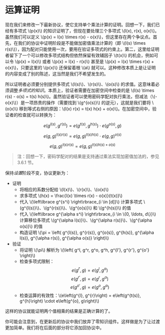 # 运算证明

现在我们来修改一下最新协议，使它支持单个乘法计算的证明。回想一下，我们已经有多项式 \\(p(x)\\) 的知识证明了，但现在要处理三个多项式 \\(l(x), r(x), o(x)\\)。虽然我们可以定义 \\(p(x) = l(x) \times r(x) - o(x)\\)，但这里存在两个争议点。首先，在我们的协议中证明阶段是不能做加密值乘法计算的（即 \\(l(s) \times r(s)\\)），因为配对只能使用一次，要用在验证多项式的约束上。第二，这里给证明者留下了一个可以修改多项式结构但依然保留有效辅因子 \\(t(x)\\) 的机会，例如可以令 \\(p(x) = l(x)\\) 或者 \\(p(x) = l(x) - r(x)\\) 甚至是 \\(p(x) = l(x) \times r(x) + o(x)\\)，只要这里的 \\(p(x)\\) 还保留着根 \\(a\\) 就可以。这种修改本质上是让证明的内容变成了别的陈述，这当然是我们不希望发生的。

所以证明者必须要分别提供多项式 \\(l(s)\\)、\\(r(s)\\)、\\(o(s)\\) 的求值。这意味着必须调整*多项式的知识*。本质上，验证者需要在加密空间中检查的是 \\(l(s) \times r(s) - o(s) = t(s) h(s)\\)。虽然验证者可以使用密码学配对执行乘法，但减法（\\(-o(x)\\)）是一项昂贵的操作（需要找到 \\(g^{o(s)}\\) 的逆元），这就是我们要将 \\(o(x)\\) 移到等式右侧的原因：\\(l(x) r(x) = t(x) h(x) + o(x)\\)。在加密空间中，验证者的检查就可以转换为：

$$e\left(g^{l(s)}, g^{r(s)}\right) = e\left(g^{t(s)}, g^{h(s)}\right) \cdot e\left(g^{o(s)}, g\right)$$

$$e(g, g)^{l(s) r(s)} = e(g,g)^{t(s)h(s)} \cdot e(g,g)^{o(s)}$$

$$e(g, g)^{l(s) r(s)} = e(g,g)^{t(s)h(s) + o(s)}$$

> 注：回想一下，密码学配对的结果是支持通过乘法实现加密值加法的，参见 3.6.1 节。

保持*设置*阶段不变，协议更新为：

* 证明
  * 将相应的系数分配给 \\(l(x)\\)、\\(r(x)\\)、\\(o(x)\\)
  * 求多项式 \\(h(x) = \frac{l(x) \times r(x) - o(x)}{t(x)}\\)
  * 代入 \\(\left\lbrace g^{s^i} \right\rbrace_{i \in [d]}\\) 计算多项式 \\(g^{l(s)}\\)、\\(g^{r(s)}\\)、\\(g^{o(s)}\\) 和 \\(g^{h(s)}\\) 的值
  * 代入 \\(\left\lbrace g^{\alpha s^i} \right\rbrace_{i \in \\{0, \ldots, d\\}}\\) 计算移位多项式 \\(g^{\alpha l(s)}\\)、\\(g^{\alpha r(s)}\\)、\\(g^{\alpha o(s)}\\) 的值
  * 构造证明 \\(\pi = \left( g^{l(s)}, g^{r(s)}, g^{o(s)}, g^{h(s)}, g^{\alpha l(s)}, g^{\alpha r(s)}, g^{\alpha o(s)} \right)\\)
* 验证
  * 将证明 \\(\pi\\) 解析为 \\(\left( g^l, g^r, g^o, g^h, g^{l'}, g^{r'}, g^{o'} \right)\\)
  * 检查多项式限制：
    $$e(g^{l'}, g) = e(g^{l}, g^\alpha)$$
    $$e(g^{r'}, g) = e(g^{r}, g^\alpha)$$
    $$e(g^{o'}, g) = e(g^{o}, g^\alpha)$$
  * 检查运算的有效性：\\(e\left(g^{l}, g^{r}\right) = e\left(g^{t(s)}, g^{h}\right) \cdot e\left(g^{o}, g\right)\\)

这样的协议就能证明两个值相乘的结果是正确计算的了。

你可能会注意到，在更新后的协议中我们放弃了零知识组件。这样做是为了让过渡更加简单。我们将在后面的部分将它添加回协议中。
